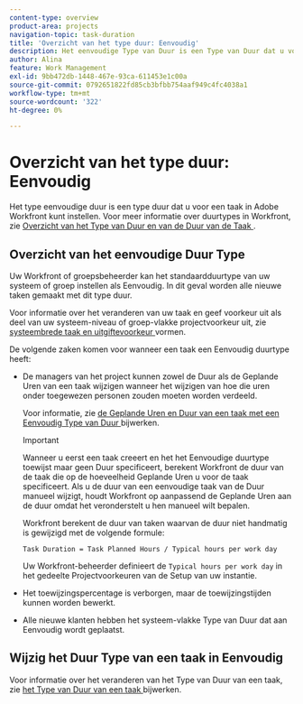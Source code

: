 ```yaml
---
content-type: overview
product-area: projects
navigation-topic: task-duration
title: 'Overzicht van het type duur: Eenvoudig'
description: Het eenvoudige Type van Duur is een Type van Duur dat u voor een taak in Adobe Workfront kunt plaatsen.
author: Alina
feature: Work Management
exl-id: 9bb472db-1448-467e-93ca-611453e1c00a
source-git-commit: 0792651822fd85cb3bfbb754aaf949c4fc4038a1
workflow-type: tm+mt
source-wordcount: '322'
ht-degree: 0%

---
```


# Overzicht van het type duur: Eenvoudig

<!-- Audited: 5/2025 -->

Het type eenvoudige duur is een type duur dat u voor een taak in Adobe Workfront kunt instellen. Voor meer informatie over duurtypes in Workfront, zie [ Overzicht van het Type van Duur en van de Duur van de Taak ](../../../manage-work/tasks/taskdurtn/task-duration-and-duration-type.md).

## Overzicht van het eenvoudige Duur Type

Uw Workfront of groepsbeheerder kan het standaardduurtype van uw systeem of groep instellen als Eenvoudig. In dit geval worden alle nieuwe taken gemaakt met dit type duur.

Voor informatie over het veranderen van uw taak en geef voorkeur uit als deel van uw systeem-niveau of groep-vlakke projectvoorkeur uit, zie [ systeembrede taak en uitgiftevoorkeur ](../../../administration-and-setup/set-up-workfront/configure-system-defaults/set-task-issue-preferences.md) vormen.

De volgende zaken komen voor wanneer een taak een Eenvoudig duurtype heeft:

* De managers van het project kunnen zowel de Duur als de Geplande Uren van een taak wijzigen wanneer het wijzigen van hoe die uren onder toegewezen personen zouden moeten worden verdeeld.

  Voor informatie, zie [ de Geplande Uren en Duur van een taak met een Eenvoudig Type van Duur ](../../../manage-work/tasks/taskdurtn/update-planned-hours-duration-for-simple-duration-task.md) bijwerken.

  >[!IMPORTANT]
  >
  >Wanneer u eerst een taak creeert en het het Eenvoudige duurtype toewijst maar geen Duur specificeert, berekent Workfront de duur van de taak die op de hoeveelheid Geplande Uren u voor de taak specificeert. Als u de duur van een eenvoudige taak van de Duur manueel wijzigt, houdt Workfront op aanpassend de Geplande Uren aan de duur omdat het veronderstelt u hen manueel wilt bepalen.
  >
  >Workfront berekent de duur van taken waarvan de duur niet handmatig is gewijzigd met de volgende formule:
  >
  > `Task Duration = Task Planned Hours / Typical hours per work day`
  >
  >Uw Workfront-beheerder definieert de `Typical hours per work day` in het gedeelte Projectvoorkeuren van de Setup van uw instantie.

* Het toewijzingspercentage is verborgen, maar de toewijzingstijden kunnen worden bewerkt.
* Alle nieuwe klanten hebben het systeem-vlakke Type van Duur dat aan Eenvoudig wordt geplaatst.

## Wijzig het Duur Type van een taak in Eenvoudig

Voor informatie over het veranderen van het Type van Duur van een taak, zie [ het Type van Duur van een taak ](../../../manage-work/tasks/taskdurtn/update-duration-type-of-task.md) bijwerken.

<!--
<p data-mc-conditions="QuicksilverOrClassic.Draft mode">(NOTE: replaced with new article linked above)</p>
-->

<!--
<ol data-mc-conditions="QuicksilverOrClassic.Draft mode">
<li value="1">Go to a task for which you want to change the Duration Type.</li>
<li value="2"> <p data-mc-conditions="QuicksilverOrClassic.Quicksilver">Click <strong>Task Details</strong> in the left panel, then in the Overview area double click <strong>Duration Type</strong>. </p> </li>
<li value="3"> <p>Select <strong>Simple</strong> from the drop-down menu.</p> </li>
<li value="4">Click <strong>Save</strong> <strong>Changes</strong><strong>.</strong></li>
</ol>
-->

